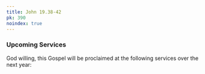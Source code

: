 ```yaml
---
title: John 19.38-42
pk: 390
noindex: true
---
```


### Upcoming Services

God willing, this Gospel will be proclaimed at the following services over the next year:


